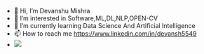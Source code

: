 - 👋 Hi, I’m Devanshu Mishra
- 👀 I’m interested in Software,ML,DL,NLP,OPEN-CV                                                              
- 🌱 I’m currently learning Data Science And Artificial Intelligence
- 📫 How to reach me https://www.linkedin.com/in/devansh5549
- ![](https://camo.githubusercontent.com/b86a9047afd5ab67de4d8d1c1ce6293db7900b997bb10cfdeec7046e7f035fe3/68747470733a2f2f6d69726f2e6d656469756d2e636f6d2f6d61782f313336302f312a495247486d69477361313673746564517649615a66772e676966)
<!---
dev-codes1m/dev-codes1m is a ✨ special ✨ repository because its `README.md` (this file) appears on your GitHub profile.
You can click the Preview link to take a look at your changes.
--->
